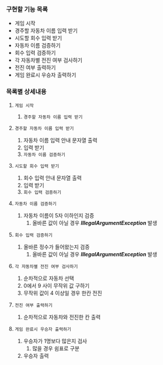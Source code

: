 ### 구현할 기능 목록
- 게임 시작
- 경주할 자동차 이름 입력 받기
- 시도할 회수 입력 받기
- 자동차 이름 검증하기
- 회수 입력 검증하기
- 각 자동차별 전진 여부 검사하기
- 전진 여부 출력하기
- 게임 완료시 우승자 출력하기

### 목록별 상세내용
1. `게임 시작`
   1. `경주할 자동차 이름 입력 받기`


2. `경주할 자동차 이름 입력 받기`
   1. 자동차 이름 입력 안내 문자열 출력
   2. 입력 받기
   3. `자동차 이름 검증하기`


3. `시도할 회수 입력 받기`
   1. 회수 입력 안내 문자열 출력
   2. 입력 받기
   3. `회수 입력 검증하기` 
   

4. `자동차 이름 검증하기`
   1. 자동차 이름이 5자 이하인지 검증
      1. 올바른 값이 아닐 경우 ___IllegalArgumentException___ 발생
   

5. `회수 입력 검증하기`
   1. 올바른 정수가 들어왔는지 검증
      1. 올바른 값이 아닐 경우 ___IllegalArgumentException___ 발생
   

6. `각 자동차별 전진 여부 검사하기`
   1. 순차적으로 자동차 선택
   2. 0에서 9 사이 무작위 값 구하기
   3. 무작위 값이 4 이상일 경우 한칸 전진
   

7. `전진 여부 출력하기`
   1. 순차적으로 자동차와 전진한 칸 출력
   

8. `게임 완료시 우승자 출력하기`
   1. 우승자가 1명보다 많은지 검사
      1. 많을 경우 쉼표로 구분
   2. 우승자 출력
